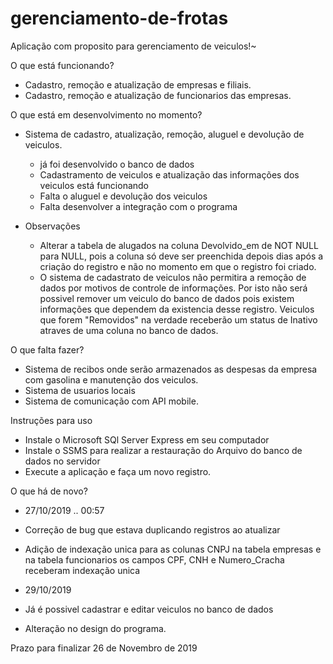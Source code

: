# gerenciamento-de-frotas

Aplicação com proposito para gerenciamento de veiculos!~

O que está funcionando?

- Cadastro, remoção e atualização de empresas e filiais.
- Cadastro, remoção e atualização de funcionarios das empresas.

O que está em desenvolvimento no momento?

- Sistema de cadastro, atualização, remoção, aluguel e devolução de veiculos.
    - já foi desenvolvido o banco de dados
    - Cadastramento de veiculos e atualização das informações dos veiculos está funcionando
    - Falta o aluguel e devolução dos veiculos
    - Falta desenvolver a integração com o programa

- Observações 
    - Alterar a tabela de alugados na coluna Devolvido_em de NOT NULL para NULL, pois a coluna só deve ser preenchida depois dias após a criação do registro e não no momento em que o registro foi criado.
    - O sistema de cadastrato de veiculos não permitira a remoção de dados por motivos de controle de informações. Por isto não será possivel remover um veiculo do banco de dados pois existem informações que dependem da existencia desse registro. Veiculos que forem "Removidos" na verdade receberão um status de Inativo atraves de uma coluna no banco de dados.


O que falta fazer?

- Sistema de recibos onde serão armazenados as despesas da empresa com gasolina e manutenção dos veiculos.
- Sistema de usuarios locais
- Sistema de comunicação com API mobile.


Instruções para uso

- Instale o Microsoft SQl Server Express em seu computador
- Instale o SSMS para realizar a restauração do Arquivo do banco de dados no servidor
- Execute a aplicação e faça um novo registro.


O que há de novo?
- 27/10/2019 .. 00:57 
- Correção de bug que estava duplicando registros ao atualizar
- Adição de indexação unica para as colunas CNPJ na tabela empresas e na tabela funcionarios os campos CPF, CNH e Numero_Cracha receberam indexação unica

- 29/10/2019
- Já é possivel cadastrar e editar veiculos no banco de dados
- Alteração no design do programa.

Prazo para finalizar 26 de Novembro de 2019
